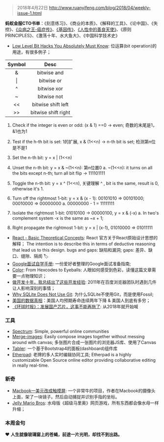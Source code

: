 > 2018年4月22日 http://www.ruanyifeng.com/blog/2018/04/weekly-issue-1.html

**蚂蚁金服CTO书单**：《刻意练习》、《商业的本质》、《解释的工具》、《论中国》、《失控》、[《众病之王-癌症传》](https://book.douban.com/subject/20507206/)、[《基因传》](https://book.douban.com/subject/27168433/)、[《人性中的善良天使》](https://book.douban.com/subject/26150549/)、《原则 PRINCIPLES》、《激荡十年、水大鱼大》、《中国科学技术史》

- [Low Level Bit Hacks You Absolutely Must Know](https://catonmat.net/low-level-bit-hacks): 位运算(bit operation)的用途，有很多例子；

   
| Symbol |        Desc         |
| :----: | :-----------------: |
|   &    |     bitwise and     |
|   \|    |     bitwise or      |
|   ^    |     bitwise xor     |
|   ~    |     bitwise not     |
|   <<   | bitwise shift left  |
|   >>   | bitwise shift right |

  1. Check if the integer is even or odd:  (x & 1) ==0 -> even; 奇数的末尾是1， &1也为1

  2. Test if the h-th bit is set: 1的扩展, x & (1<<n) -> n-th bit is set;  检测第n位是不是1

  3. Set the n-th bit:  y = x | (1<<n)

  4. Unset the n-th bit: y = x & ~(1<<n): 第n位置0
     a. ~(1<<n): it turns on all the bits except n-th; turn all bit flip -> 111101111

  5. Toggle the n-th bit: y = x ^ (1<<n), 关键理解 ^ , bit is the same, result is 0, otherwise it's 1.

  6. Turn off the rightmost 1-bit: y = x & (x - 1): 00101010 => 00101000; 00010000 => 00000000
     a. 00000000 - 1 = 11111111

  7. Isolate the rightmost 1-bit: 01010100 -> 00000100,  y = x & (-x)
     a. In two's complement system -x is the same as ~x + 1;

  8. Right propagate the rightmost 1-bit: y = x | (x-1),  01010000 => 01011111

     

- [React - Basic Theoretical Concepts](https://github.com/reactjs/react-basic): React 官方关于React原始设计思想的解释；
       The intention is to describe this in terms of deductive reasoning that lead us to this design.
       bugs and gaps: 缺陷和漏洞; gaps: 差异、缺口、缝隙、隔阂
        🏷️
- [Google面试自学手册](https://github.com/jwasham/coding-interview-university/blob/master/translations/README-cn.md): 一份爱好者整理的Google面试准备指南;
- [Color](http://jamie-wong.com/post/color/): From Hexcodes to Eyeballs: 人眼如何感受到色彩，读懂这篇文章需要一点物理知识；
- [做开发十年，我总结出了这些开发经验](https://cloud.tencent.com/developer/article/1004735): 2011年在百度浏览器团队时遇到几件让人影响深刻的事情；
- [Why SQLite Does Not Use Git](https://sqlite.org/whynotgit.html): 为什么SQLite不使用Git，而是使用Fossil;
- [美国的数据真相](https://mp.weixin.qq.com/s?__biz=MzI2NjA3ODk2MA%3D%3D&from=1084195010&idx=4&mid=2650848195&sn=7399ea1a80effc77cd2f788373b412d4&weiboauthoruid=5493934570&wm=9006_2001)：美国人均预期寿命连续两年下降 & 美国人到底有多穷；
- [《环球时报》：发展国产芯片，这事不能再拖了](http://finance.sina.com.cn/stock/y/2018-04-18/doc-ifzfkmth6405788.shtml):  从2018年就开始喊
       
### 工具
- [Spectrum](https://github.com/withspectrum/spectrum): Simple, powerful online communities
- [Merge-images](https://github.com/lukechilds/merge-images): Easily compose images together without messing around with canvas; 多张图片合成一张图片的浏览器JS库、使用了Canvas
- [Tabler](https://github.com/tabler/tabler): 一个基于Bootstrap4的面板(dashboard)组件库
- [Etherpad](https://etherpad.org/): 老牌的多人实时编辑协同工具; Etherpad is a highly customizable Open Source online editor providing collaborative editing in really real-time.
         

### 新奇
- [Macbook一美元改成触摸屏](https://github.com/bijection/sistine): 一个非常牛的项目，作者在Macbook的摄像头上面，架了一块镜子。然后自动捕捉并识别手指的坐标。
- [Jelly Mario Bros](https://jellymar.io/): 水母版《超级马里奥》网页游戏，所有东西都会像水母一样升缩；
       

### 本周金句
   ❤️ **人生就像玻璃窗上的苍蝇，前途一片光明，却找不到出路。**

